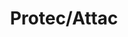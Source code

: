 ---
layout: design
permalink: /protec_attac/
title: "Protec/Attac"
created: "2022"
root: "/assets/02_design/protec_attac/"
bg-video: >
  <iframe src="https://www.youtube.com/embed/bf8TFdKXktw?hd=1&rel=0&modestbranding=1" allow="autoplay" width="640" height="360" frameborder="0" webkitallowfullscreen mozallowfullscreen allowfullscreen></iframe>

description: >
  Do nothing. Die young. End the world.
  <br><br>
  This is a show that deals directly with feelings of isolation, dread, and political despair. It is an interview with a woman who has given herself fully to misery. For her, misery is both a state of grace and a new form of perverse political action. The interview gradually morphs into a series of strange games that require audience participation and are meant to prime the audience into accepting her agenda: the end of human history. Protec/Attac is a performance about misery, hopelessness, and following directions.


artists:
  - person: Peter Mills Weiss
  - person: Julia Mounsey

role:
 - Video Designer

showings:
  - text: SchauSpielHaus Hamburg ~ 2023
    url: https://schauspielhaus.de/st%C3%BCcke/protecattac
  - text: Under The Radar ~ 2023

press:
  - text: Nachtkritik
    url: https://www.nachtkritik.de/nachtkritiken/deutschland/hamburg-schleswig-holstein/hamburg/deutsches-schauspielhaus-hamburg/protec-attac-deutsches-schauspielhaus-hamburg-das-new-yorker-kuenstler-innenduo-julia-mounsey-und-peter-mills-weiss-erzaehlt-von-der-sehnsucht-nach-ausstieg-aus-dem-psychostress

documentation:
  - "01.jpg"
  - "02.jpg"
  - "03.jpg"
  - "04.jpg"
  - "05.jpg"
  - "06.jpg"
  - <iframe src="https://www.youtube.com/embed/bf8TFdKXktw?hd=1&rel=0&modestbranding=1" width="640" height="360" frameborder="0" webkitallowfullscreen mozallowfullscreen allowfullscreen></iframe>
---